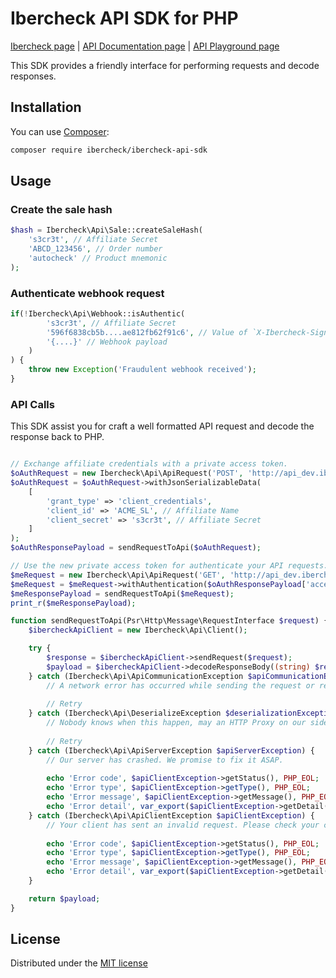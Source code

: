 # Ibercheck API SDK for PHP

[Ibercheck page](https://www.ibercheck.com) |
[API Documentation page](https://www.ibercheck.com/docs/api/) |
[API Playground page](https://www.ibercheck.com/docs/api/playground)

This SDK provides a friendly interface for performing requests and decode responses.


## Installation

You can use [Composer](https://getcomposer.org):

```bash
composer require ibercheck/ibercheck-api-sdk
```


## Usage

### Create the sale hash

```php
$hash = Ibercheck\Api\Sale::createSaleHash(
    's3cr3t', // Affiliate Secret
    'ABCD_123456', // Order number
    'autocheck' // Product mnemonic
);
```


### Authenticate webhook request

```php
if(!Ibercheck\Api\Webhook::isAuthentic(
        's3cr3t', // Affiliate Secret
        '596f6838cb5b....ae812fb62f91c6', // Value of `X-Ibercheck-Signature` header
        '{....}' // Webhook payload
    )
) {
    throw new Exception('Fraudulent webhook received'); 
}
```


### API Calls

This SDK assist you for craft a well formatted API request and decode the response back to PHP.

```php

// Exchange affiliate credentials with a private access token.
$oAuthRequest = new Ibercheck\Api\ApiRequest('POST', 'http://api_dev.ibercheck.net/oauth');
$oAuthRequest = $oAuthRequest->withJsonSerializableData(
    [
        'grant_type' => 'client_credentials',
        'client_id' => 'ACME_SL', // Affiliate Name
        'client_secret' => 's3cr3t', // Affiliate Secret
    ]
);
$oAuthResponsePayload = sendRequestToApi($oAuthRequest);

// Use the new private access token for authenticate your API requests.
$meRequest = new Ibercheck\Api\ApiRequest('GET', 'http://api_dev.ibercheck.net/me');
$meRequest = $meRequest->withAuthentication($oAuthResponsePayload['access_token']);
$meResponsePayload = sendRequestToApi($meRequest);
print_r($meResponsePayload);

function sendRequestToApi(Psr\Http\Message\RequestInterface $request) {
    $ibercheckApiClient = new Ibercheck\Api\Client();

    try {
        $response = $ibercheckApiClient->sendRequest($request);
        $payload = $ibercheckApiClient->decodeResponseBody((string) $response->getBody());
    } catch (Ibercheck\Api\ApiCommunicationException $apiCommunicationException) {
        // A network error has occurred while sending the request or receiving the response.
    
        // Retry
    } catch (Ibercheck\Api\DeserializeException $deserializationException) {
        // Nobody knows when this happen, may an HTTP Proxy on our side or on your side started to return HTML responses with errors.
    
        // Retry
    } catch (Ibercheck\Api\ApiServerException $apiServerException) {
        // Our server has crashed. We promise to fix it ASAP.
    
        echo 'Error code', $apiClientException->getStatus(), PHP_EOL;
        echo 'Error type', $apiClientException->getType(), PHP_EOL;
        echo 'Error message', $apiClientException->getMessage(), PHP_EOL;
        echo 'Error detail', var_export($apiClientException->getDetail(), true), PHP_EOL;
    } catch (Ibercheck\Api\ApiClientException $apiClientException) {
        // Your client has sent an invalid request. Please check your code.
    
        echo 'Error code', $apiClientException->getStatus(), PHP_EOL;
        echo 'Error type', $apiClientException->getType(), PHP_EOL;
        echo 'Error message', $apiClientException->getMessage(), PHP_EOL;
        echo 'Error detail', var_export($apiClientException->getDetail(), true), PHP_EOL;
    }

    return $payload;
}
```


## License

Distributed under the [MIT license](LICENSE)

